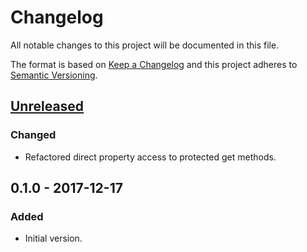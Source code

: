 # Changelog
All notable changes to this project will be documented in this file.

The format is based on [Keep a Changelog](http://keepachangelog.com/en/1.0.0/) and this project adheres to
[Semantic Versioning](http://semver.org/spec/v2.0.0.html).

## [Unreleased]

### Changed
- Refactored direct property access to protected get methods.

## 0.1.0 - 2017-12-17

### Added
- Initial version.

[Unreleased]: https://github.com/extendsframework/extends-logger/compare/0.1.0...HEAD
